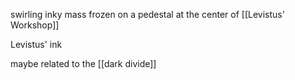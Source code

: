 swirling inky mass frozen on a pedestal at the center of [[Levistus' Workshop]]

Levistus' ink

maybe related to the [[dark divide]]